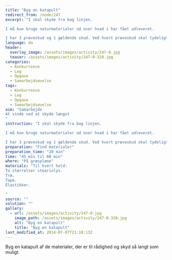 ```yaml
---
title: "Byg en katapult"
redirect_from: /node/247
excerpt: "I skal skyde fra bag linjen.

I må kun bruge naturmaterialer ud over hvad i har fået udleveret.

I har 3 prøveskud og 1 gældende skud. Ved hvert prøveskud skal tydeligt siges at det er et prøveskud."
language: da
header:
  overlay_image: /assets/images/activity/247-0.jpg
  teaser: /assets/images/activity/247-0-320.jpg
categories: 
  - Konkurrence
  - Leg
  - Opgave
  - Samarbejdsøvelse
tags: 
  - Konkurrence
  - Leg
  - Opgave
  - Samarbejdsøvelse
aim: "Samarbejde
At vinde ved at skyde længst
"
instruction: "I skal skyde fra bag linjen.

I må kun bruge naturmaterialer ud over hvad i har fået udleveret.

I har 3 prøveskud og 1 gældende skud. Ved hvert prøveskud skal tydeligt siges at det er et prøveskud."
preparation: "Find materialer"
preparation_time: "20 min"
time: "45 min til 60 min"
where: "På græsplæne"
materials: "Til hvert hold:
To størrelser stearinlys.
Træ.
Tape.
Elastikker.

"
source: ""
solution: ""
gallery:
  - url: /assets/images/activity/247-0.jpg
    image_path: /assets/images/activity/247-0-320.jpg
    alt: "Byg en katapult"
    title: "Byg en katapult"
last_modified_at: 2014-07-07T21:10:13Z
---
```

Byg en katapult af de materialer, der er til rådighed og skyd så langt som muligt.

